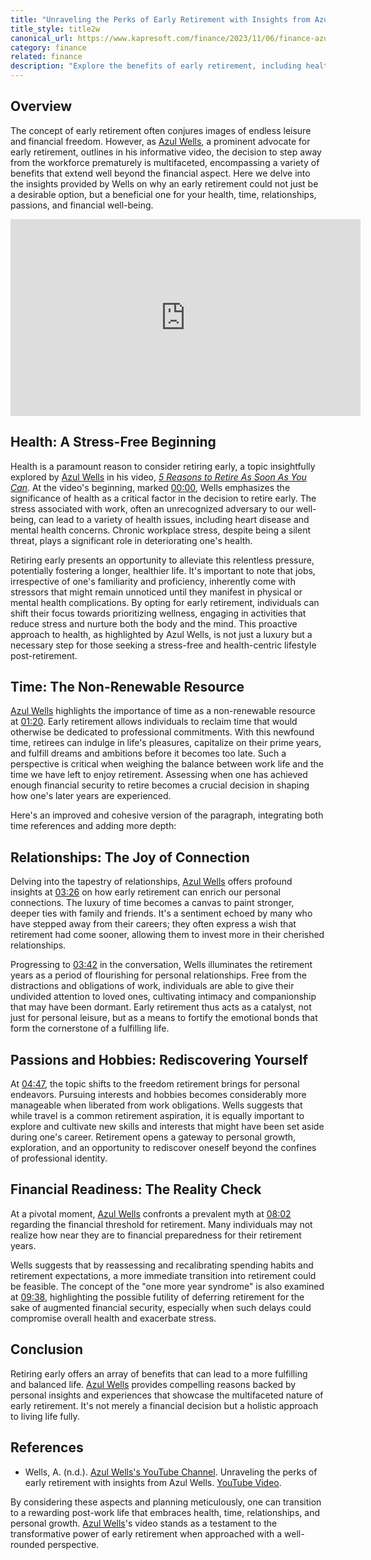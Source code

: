 ```yaml
---
title: "Unraveling the Perks of Early Retirement with Insights from Azul Wells"
title_style: title2w
canonical_url: https://www.kapresoft.com/finance/2023/11/06/finance-azul-wells-five-reasons-to-retire.html
category: finance
related: finance
description: "Explore the benefits of early retirement, including health, time management, relationships, hobbies, and financial readiness."
---
```


## Overview

The concept of early retirement often conjures images of endless leisure and financial freedom. However, as <a href="https://www.youtube.com/@AzulWells" target="_blank">Azul Wells</a>, a prominent advocate for early retirement, outlines in his informative video, the decision to step away from the workforce prematurely is multifaceted, encompassing a variety of benefits that extend well beyond the financial aspect.<!--excerpt--> Here we delve into the insights provided by Wells on why an early retirement could not just be a desirable option, but a beneficial one for your health, time, relationships, passions, and financial well-being.

<iframe width="560" height="315" src="https://www.youtube.com/embed/mt_hsaqWLQo?si=UFClA4o89tVAsCfZ" title="YouTube video player" frameborder="0" allow="accelerometer; autoplay; clipboard-write; encrypted-media; gyroscope; picture-in-picture; web-share" allowfullscreen></iframe><br/>

## Health: A Stress-Free Beginning

Health is a paramount reason to consider retiring early, a topic insightfully explored by <a href="https://www.youtube.com/@AzulWells" target="_blank">Azul Wells</a> in his video, <a href="https://youtu.be/mt_hsaqWLQo?si=lGkoIiGOfPhDOOYy" target="_blank">_5 Reasons to Retire As Soon As You Can_</a>. At the video's beginning, marked <a href="https://www.youtube.com/watch?v=mt_hsaqWLQo&t=0s" target="_blank">00:00</a>, Wells emphasizes the significance of health as a critical factor in the decision to retire early. The stress associated with work, often an unrecognized adversary to our well-being, can lead to a variety of health issues, including heart disease and mental health concerns. Chronic workplace stress, despite being a silent threat, plays a significant role in deteriorating one's health.

Retiring early presents an opportunity to alleviate this relentless pressure, potentially fostering a longer, healthier life. It's important to note that jobs, irrespective of one's familiarity and proficiency, inherently come with stressors that might remain unnoticed until they manifest in physical or mental health complications. By opting for early retirement, individuals can shift their focus towards prioritizing wellness, engaging in activities that reduce stress and nurture both the body and the mind. This proactive approach to health, as highlighted by Azul Wells, is not just a luxury but a necessary step for those seeking a stress-free and health-centric lifestyle post-retirement.

## Time: The Non-Renewable Resource

<a href="https://www.youtube.com/@AzulWells" target="_blank">Azul Wells</a> highlights the importance of time as a non-renewable resource at <a href="https://www.youtube.com/watch?v=mt_hsaqWLQo&t=80s" target="_blank">01:20</a>. Early retirement allows individuals to reclaim time that would otherwise be dedicated to professional commitments. With this newfound time, retirees can indulge in life's pleasures, capitalize on their prime years, and fulfill dreams and ambitions before it becomes too late. Such a perspective is critical when weighing the balance between work life and the time we have left to enjoy retirement. Assessing when one has achieved enough financial security to retire becomes a crucial decision in shaping how one's later years are experienced.

Here's an improved and cohesive version of the paragraph, integrating both time references and adding more depth:

## Relationships: The Joy of Connection

Delving into the tapestry of relationships, <a href="https://www.youtube.com/@AzulWells" target="_blank">Azul Wells</a> offers profound insights at <a href="https://www.youtube.com/watch?v=mt_hsaqWLQo&t=206s" target="_blank">03:26</a> on how early retirement can enrich our personal connections. The luxury of time becomes a canvas to paint stronger, deeper ties with family and friends. It's a sentiment echoed by many who have stepped away from their careers; they often express a wish that retirement had come sooner, allowing them to invest more in their cherished relationships.

Progressing to <a href="https://www.youtube.com/watch?v=mt_hsaqWLQo&t=222s" target="_blank">03:42</a> in the conversation, Wells illuminates the retirement years as a period of flourishing for personal relationships. Free from the distractions and obligations of work, individuals are able to give their undivided attention to loved ones, cultivating intimacy and companionship that may have been dormant. Early retirement thus acts as a catalyst, not just for personal leisure, but as a means to fortify the emotional bonds that form the cornerstone of a fulfilling life.

## Passions and Hobbies: Rediscovering Yourself

At <a href="https://www.youtube.com/watch?v=mt_hsaqWLQo&t=287s" target="_blank">04:47</a>, the topic shifts to the freedom retirement brings for personal endeavors. Pursuing interests and hobbies becomes considerably more manageable when liberated from work obligations. Wells suggests that while travel is a common retirement aspiration, it is equally important to explore and cultivate new skills and interests that might have been set aside during one's career. Retirement opens a gateway to personal growth, exploration, and an opportunity to rediscover oneself beyond the confines of professional identity.

## Financial Readiness: The Reality Check

At a pivotal moment, <a href="https://www.youtube.com/@AzulWells" target="_blank">Azul Wells</a> confronts a prevalent myth at <a href="https://www.youtube.com/watch?v=mt_hsaqWLQo&t=482s" target="_blank">08:02</a> regarding the financial threshold for retirement. Many individuals may not realize how near they are to financial preparedness for their retirement years. 

Wells suggests that by reassessing and recalibrating spending habits and retirement expectations, a more immediate transition into retirement could be feasible. The concept of the "one more year syndrome" is also examined at <a href="https://www.youtube.com/watch?v=mt_hsaqWLQo&t=578s" target="_blank">09:38</a>, highlighting the possible futility of deferring retirement for the sake of augmented financial security, especially when such delays could compromise overall health and exacerbate stress.

## Conclusion
Retiring early offers an array of benefits that can lead to a more fulfilling and balanced life. <a href="https://www.youtube.com/@AzulWells" target="_blank">Azul Wells</a> provides compelling reasons backed by personal insights and experiences that showcase the multifaceted nature of early retirement. It's not merely a financial decision but a holistic approach to living life fully.

## References
- Wells, A. (n.d.). [Azul Wells's YouTube Channel](https://www.youtube.com/@AzulWells). Unraveling the perks of early retirement with insights from Azul Wells. [YouTube Video](https://youtu.be/mt_hsaqWLQo?si=S7j4QW12ePTMEmOn).

By considering these aspects and planning meticulously, one can transition to a rewarding post-work life that embraces health, time, relationships, and personal growth. <a href="https://www.youtube.com/@AzulWells" target="_blank">Azul Wells</a>'s video stands as a testament to the transformative power of early retirement when approached with a well-rounded perspective.
